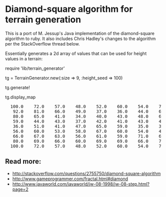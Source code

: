 Diamond-square algorithm for terrain generation
===============================================

This is a port of M. Jessup's Java implementation of the diamond-square algorithm to ruby.
It also includes Chris Hadley's changes to the algorithm per the StackOverflow thread below.

Essentially generates a 2d array of values that can be used for height values in a terrain:

  require 'lib/terrain_generator'

  tg = TerrainGenerator.new(:size => 9, :height_seed => 100)

  tg.generate!

  tg.display_map

<pre>
  100.0    72.0    57.0    48.0    52.0    60.0    54.0    73.0   100.0
   92.0    81.0    66.0    49.0    37.0    36.0    44.0    65.0    92.0
   80.0    65.0    41.0    34.0    40.0    43.0    48.0    61.0    80.0
   59.0    44.0    43.0    37.0    42.0    41.0    43.0    44.0    59.0
   36.0    51.0    41.0    47.0    65.0    59.0    35.0    36.0    36.0
   56.0    60.0    53.0    58.0    67.0    60.0    54.0    47.0    56.0
   66.0    67.0    63.0    56.0    61.0    59.0    71.0    67.0    66.0
   80.0    69.0    66.0    60.0    69.0    69.0    66.0    74.0    80.0
  100.0    72.0    57.0    48.0    52.0    60.0    54.0    73.0   100.0
</pre>


Read more:
----------

  * http://stackoverflow.com/questions/2755750/diamond-square-algorithm
  * http://www.gameprogrammer.com/fractal.html#diamond
  * http://www.javaworld.com/javaworld/jw-08-1998/jw-08-step.html?page=2
